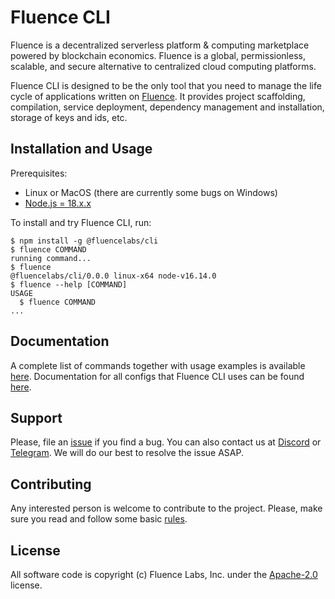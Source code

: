 # Fluence CLI

Fluence is a decentralized serverless platform & computing marketplace powered by blockchain economics. Fluence is a global, permissionless, scalable, and secure alternative to centralized cloud computing platforms.

Fluence CLI is designed to be the only tool that you need to manage the life cycle of applications written on [Fluence](https://fluence.network). It provides project scaffolding, compilation, service deployment, dependency management and installation, storage of keys and ids, etc.

## Installation and Usage

Prerequisites:

-   Linux or MacOS (there are currently some bugs on Windows)
-   [Node.js = 18.x.x](https://nodejs.org/)

To install and try Fluence CLI, run:

```sh-session
$ npm install -g @fluencelabs/cli
$ fluence COMMAND
running command...
$ fluence
@fluencelabs/cli/0.0.0 linux-x64 node-v16.14.0
$ fluence --help [COMMAND]
USAGE
  $ fluence COMMAND
...
```

## Documentation

A complete list of commands together with usage examples is available [here](./docs/commands/README.md). Documentation for all configs that Fluence CLI uses can be found [here](./docs/configs/README.md).

## Support

Please, file an [issue](https://github.com/fluencelabs/fluence-cli/issues) if you find a bug. You can also contact us at [Discord](https://discord.com/invite/5qSnPZKh7u) or [Telegram](https://t.me/fluence_project). We will do our best to resolve the issue ASAP.

## Contributing

Any interested person is welcome to contribute to the project. Please, make sure you read and follow some basic [rules](./CONTRIBUTING.md).

## License

All software code is copyright (c) Fluence Labs, Inc. under the [Apache-2.0](./LICENSE) license.
